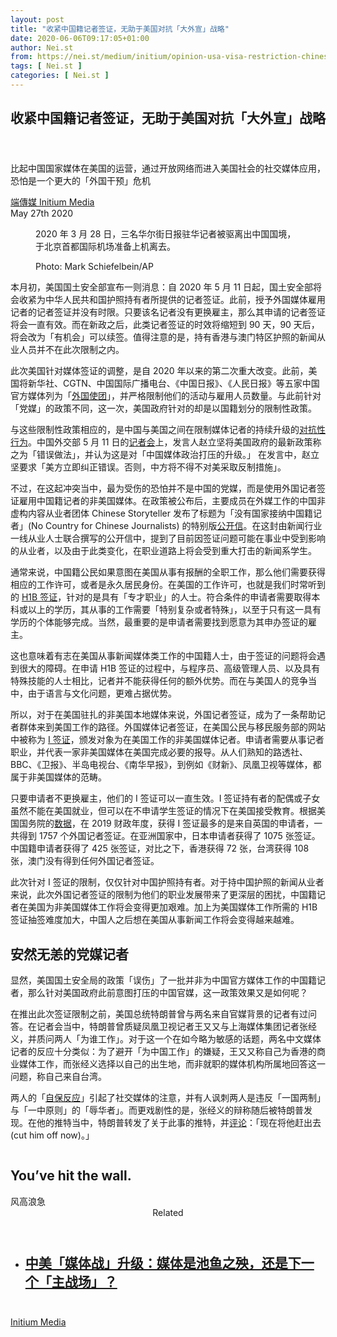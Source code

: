 ```yaml
---
layout: post
title: "收紧中国籍记者签证，无助于美国对抗「大外宣」战略"
date: 2020-06-06T09:17:05+01:00
author: Nei.st
from: https://nei.st/medium/initium/opinion-usa-visa-restriction-chinese-journalists
tags: [ Nei.st ]
categories: [ Nei.st ]
---
```


<article class="post-20184 post type-post status-publish format-standard hentry category-initium" id="post-20184"> <header class="page-header medium Archives"><div class="page-header__image"></div><div class="page-header__content"><h1 class="page-title text-align-center">收紧中国籍记者签证，无助于美国对抗「大外宣」战略</h1></div> </header><div class="entry-content aesop-entry-content" id="post-20184-content"><link as="font" crossorigin="anonymous" href="//cdn.jsdelivr.net/gh/0nd1jyU39XQ/_/glyph/font-face/0uIzqoZjSuJfvSBnvgXTcApMtcVhMcpr.woff" rel="preload" type="font/woff"/><link as="font" crossorigin="anonymous" href="//cdn.jsdelivr.net/gh/0nd1jyU39XQ/_/glyph/font-face/1sTnSLZWDKucPX6SAk.woff" rel="preload" type="font/woff"/><p class="blog-post__description">比起中国国家媒体在美国的运营，通过开放网络而进入美国社会的社交媒体应用，恐怕是一个更大的「外国干预」危机</p><span id="more-20184"></span><div class="container uiScale uiScale-ui--regular uiScale-caption--regular u-flexCenter u-marginVertical24 u-fontSize15 js-postMetaLockup"><div class="u-flex0"><a class="initium __link-logo" dir="auto" href="//nei.st/medium/initium"></a></div><div class="u-flex1 u-paddingLeft15 u-overflowHidden"><div class="u-paddingBottom3"><a class="initium __link-logo" dir="auto" href="//nei.st/medium/initium">端傳媒 Initium Media</a></div><div class="ui-caption u-noWrapWithEllipsis js-testPostMetaInlineSupplemental"><time>May 27th 2020</time></div></div></div><div class="container img"><div class="aspectRatioPlaceholder"><div class="progressiveMedia" data-height="866" data-width="1280"> <img alt="" class="progressiveMedia-image" data-src="https://cdn.jsdelivr.net/gh/0nd1jyU39XQ/_/img/1/35d9c4d9317d47079e72c9fb674bc2b8.jpg" src="https://cdn.jsdelivr.net/gh/0nd1jyU39XQ/_/img/1/35d9c4d9317d47079e72c9fb674bc2b8.jpg"/></div></div><div class="aesop-image-component"><figure class="aesop-image-component-image aesop-component-align-center aesop-image-component-caption-left"> <figcaption class="aesop-image-component-caption"><p class="aesop-cap-description">2020 年 3 月 28 日，三名华尔街日报驻华记者被驱离出中国国境，于北京首都国际机场准备上机离去。</p><p class="aesop-cap-cred">Photo: Mark Schiefelbein/AP</p> </figcaption></figure></div></div><p>本月初，美国国土安全部宣布一则消息：自 2020 年 5 月 11 日起，国土安全部将会收紧为中华人民共和国护照持有者所提供的记者签证。此前，授予外国媒体雇用记者的记者签证并没有时限。只要该名记者没有更换雇主，那么其申请的记者签证将会一直有效。而在新政之后，此类记者签证的时效将缩短到 90 天，90 天后，将会改为「有机会」可以续签。值得注意的是，持有香港与澳门特区护照的新闻从业人员并不在此次限制之内。</p><p>此次美国针对媒体签证的调整，是自 2020 年以来的第二次重大改变。此前，美国将新华社、CGTN、中国国际广播电台、《中国日报》、《人民日报》等五家中国官方媒体列为「<a href="https://nei.st/medium/wsj/u-s-orders-cap-on-chinese-state-media-personnel">外国使团</a>」，并严格限制他们的活动与雇用人员数量。与此前针对「党媒」的政策不同，这一次，美国政府针对的却是以国籍划分的限制性政策。</p><p>与这些限制性政策相应的，是中国与美国之间在限制媒体记者的持续升级的<a href="https://nei.st/medium/initium/china-banishes-us-journalists">对抗性行为</a>。中国外交部 5 月 11 日的<a href="https://www.fmprc.gov.cn/web/wjdt_674879/fyrbt_674889/t1777931.shtml" rel="noopener noreferrer nofollow" target="_blank">记者会</a>上，发言人赵立坚将美国政府的最新政策称之为「错误做法」，并认为这是对「中国媒体政治打压的升级。」 在发言中，赵立坚要求「美方立即纠正错误。否则，中方将不得不对美采取反制措施」。</p><p>不过，在这起冲突当中，最为受伤的恐怕并不是中国的党媒，而是使用外国记者签证雇用中国籍记者的非美国媒体。在政策被公布后，主要成员在外媒工作的中国非虚构内容从业者团体 Chinese Storyteller 发布了标题为「没有国家接纳中国籍记者」(No Country for Chinese Journalists) 的特别版<a href="https://chinesestorytellers.substack.com/p/no-country-for-chinese-journalists" rel="noopener noreferrer nofollow" target="_blank">公开信</a>。在这封由新闻行业一线从业人士联合撰写的公开信中，提到了目前因签证问题可能在事业中受到影响的从业者，以及由于此类变化，在职业道路上将会受到重大打击的新闻系学生。</p><p>通常来说，中国籍公民如果意图在美国从事有报酬的全职工作，那么他们需要获得相应的工作许可，或者是永久居民身份。在美国的工作许可，也就是我们时常听到的 <a href="https://www.uscis.gov/working-united-states/temporary-workers/h-1b-specialty-occupations-dod-cooperative-research-and-development-project-workers-and-fashion-models" rel="noopener noreferrer nofollow" target="_blank">H1B 签证</a>，针对的是具有「专才职业」的人士。符合条件的申请者需要取得本科或以上的学历，其从事的工作需要「特别复杂或者特殊」，以至于只有这一具有学历的个体能够完成。当然，最重要的是申请者需要找到愿意为其申办签证的雇主。</p><div class="code-block code-block-1" style="margin: 8px 0; clear: both;"><div class="container ads_KbHEVhh8Rw"><div class="card card--blog post-sidebar"><div class="card-body"><div class="logo_ngcontent-kty-0"> </div><div class="iframe-blocker U6XAMK63Vh00WqvF2BacIQ"><div class="background-h60B"> </div><div class="WumZiPCS4MeMw4pxQ"> </div></div></div><div class="card-footer"><div class="card-footer-wrapper" layout="row bottom-left"></div></div></div></div></div><p>这也意味着有志在美国从事新闻媒体类工作的中国籍人士，由于签证的问题将会遇到很大的障碍。在申请 H1B 签证的过程中，与程序员、高级管理人员、以及具有特殊技能的人士相比，记者并不能获得任何的额外优势。而在与美国人的竞争当中，由于语言与文化问题，更难占据优势。</p><p>所以，对于在美国驻扎的非美国本地媒体来说，外国记者签证，成为了一条帮助记者群体来到美国工作的路径。外国媒体记者签证，在美国公民与移民服务部的网站中被称为 <a href="https://www.uscis.gov/working-united-states/temporary-workers/i-representatives-foreign-media" rel="noopener noreferrer nofollow" target="_blank">I 签证</a>，颁发对象为在美国工作的非美国媒体记者。申请者需要从事记者职业，并代表一家非美国媒体在美国完成必要的报导。从人们熟知的路透社、BBC、《卫报》、半岛电视台、《南华早报》，到例如《财新》、凤凰卫视等媒体，都属于非美国媒体的范畴。</p><p>只要申请者不更换雇主，他们的 I 签证可以一直生效。I 签证持有者的配偶或子女虽然不能在美国就业，但可以在不申请学生签证的情况下在美国接受教育。根据美国国务院的<a href="https://travel.state.gov/content/dam/visas/Statistics/AnnualReports/FY2019AnnualReport/FY19AnnualReport-TableXVII.pdf" rel="noopener noreferrer nofollow" target="_blank">数据</a>，在 2019 财政年度，获得 I 签证最多的是来自英国的申请者，一共得到 1757 个外国记者签证。在亚洲国家中，日本申请者获得了 1075 张签证。中国籍申请者获得了 425 张签证，对比之下，香港获得 72 张，台湾获得 108 张，澳门没有得到任何外国记者签证。</p><p>此次针对 I 签证的限制，仅仅针对中国护照持有者。对于持中国护照的新闻从业者来说，此次外国记者签证的限制为他们的职业发展带来了更深层的困扰，中国籍记者在美国为非美国媒体工作将会变得更加艰难。加上为美国媒体工作所需的 H1B 签证抽签难度加大，中国人之后想在美国从事新闻工作将会变得越来越难。</p><h2>安然无恙的党媒记者</h2><p>显然，美国国土安全局的政策「误伤」了一批并非为中国官方媒体工作的中国籍记者，那么针对美国政府此前意图打压的中国官媒，这一政策效果又是如何呢？</p><p>在推出此次签证限制之前，美国总统特朗普曾与两名来自官媒背景的记者有过问答。在记者会当中，特朗普曾质疑凤凰卫视记者王又又与上海媒体集团记者张经义，并质问两人「为谁工作」。对于这一个在如今略为敏感的话题，两名中文媒体记者的反应十分类似：为了避开「为中国工作」的嫌疑，王又又称自己为香港的商业媒体工作，而张经义选择以自己的出生地，而非就职的媒体机构所属地回答这一问题，称自己来自台湾。</p><div class="code-block code-block-1" style="margin: 8px 0; clear: both;"><div class="container ads_KbHEVhh8Rw"><div class="card card--blog post-sidebar"><div class="card-body"><div class="logo_ngcontent-kty-0"> </div><div class="iframe-blocker U6XAMK63Vh00WqvF2BacIQ"><div class="background-h60B"> </div><div class="WumZiPCS4MeMw4pxQ"> </div></div></div><div class="card-footer"><div class="card-footer-wrapper" layout="row bottom-left"></div></div></div></div></div><p>两人的「<a href="https://nei.st/medium/initium/white-house-ethnic-chinese-correspondent">自保反应</a>」引起了社交媒体的注意，并有人讽刺两人是违反「一国两制」与「一中原则」的「辱华者」。而更戏剧性的是，张经义的辩称随后被特朗普发现。在他的推特当中，特朗普转发了关于此事的推特，并<a href="https://twitter.com/realdonaldtrump/status/1251354896651223041" rel="noopener noreferrer nofollow" target="_blank">评论</a>：「现在将他赶出去 (cut him off now)。」</p><div class="aesop-content-comp-wrap aesop-content-comp-columns-1" id="aesop-content-component"><div class="container img gfw edge"><div class="BarrierFailsafe__fullBarrier___2bFWd"><div class="aspectRatioPlaceholder nykpaywall"><div class="progressiveMedia" data-height="880" data-width="1040"> <img alt="" class="progressiveMedia-image lazyload" data-src="https://cdn.jsdelivr.net/gh/0nd1jyU39XQ/_/img/1/full-desktop@2x.png" src="https://cdn.jsdelivr.net/gh/0nd1jyU39XQ/_/img/1/full-desktop@2x.png"/></div></div><h1 class="BarrierFailsafe__header___1VGQh">You’ve hit the wall.</h1><div class="BarrierFailsafe__body___2hQxl">风高浪急 <a class="wdAUwEkxSXQjBoQ" href="https://nei.st/medium/j2c6srlbezlceyrdintsxq" rel="noopener noreferrer nofollow" target="_blank"><span class="svgIcon svgIcon--questionMark svgIcon--19px"></span></a></div></div></div></div><section class="jsx-1092709871 collection"><header class="jsx-1092709871 container"><span class="jsx-65431776 text-icon text-right size-md spacing-xxtight weight-medium"><span class="jsx-65431776 text"><span class="jsx-1092709871">Related</span></span></span></header><ul class="jsx-1092709871 collection-list"><li class="jsx-1092709871"><section class="jsx-2013367371 container"><div class="jsx-2013367371 content no-cover type-collection"><div class="jsx-2013367371 left"> <a class="jsx-2013367371" href="https://nei.st/medium/initium/china-banishes-us-journalists"><h2 class="jsx-2996311878 sidebar">中美「媒体战」升级：媒体是池鱼之殃，还是下一个「主战场」？</h2> </a></div></div></section></li></ul></section><div class="container qyoLgsBMfk2RyP6PZqEQUQ"><div class="TA9FsqtAclEQEnnC"><a class="q9pBoz6iftkg" href="https://nei.st/medium/initium?source=https://theinitium.com/article/20200527-opinion-usa-visa-restriction-chinese-journalists/" rel="noopener noreferrer nofollow"><div class="ISq0AssRMiRdK46s31e1tA"><div class="VBC0sS11TRzyNj7ur4DqLQ"></div></div></a></div></div><div class="code-block code-block-2" style="margin: 8px 0; clear: both;"> <br/><div class="container ads_KbHEVhh8Rw"><div class="card card--blog post-sidebar"><div class="card-body"><div class="logo_ngcontent-kty-0"> </div><div class="iframe-blocker U6XAMK63Vh00WqvF2BacIQ"><div class="background-h60B"> </div><div class="WumZiPCS4MeMw4pxQ"> </div></div></div><div class="card-footer"><div class="card-footer-wrapper" layout="row bottom-left"></div></div></div></div></div></div> <footer class="entry-footer"><div class="categories icon-link"><a href="https://nei.st/category/medium/initium" rel="category tag">Initium Media</a></div> </footer></article>
